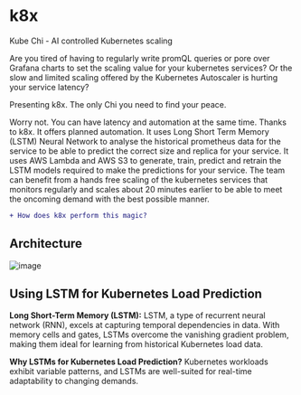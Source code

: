 # k8x
Kube Chi - AI controlled Kubernetes scaling

Are you tired of having to regularly write promQL queries or pore over Grafana charts to set the scaling value for your kubernetes services? 
Or the slow and limited scaling offered by the Kubernetes Autoscaler is hurting your service latency?

Presenting k8x. The only Chi you need to find your peace.

Worry not. You can have latency and automation at the same time. Thanks to k8x. It offers planned automation. It uses Long Short Term Memory (LSTM) Neural Network to analyse the historical prometheus data for the service to be able to predict the correct size and replica for your service. It uses AWS Lambda and AWS S3 to generate, train, predict and retrain the LSTM models required to make the predictions for your service. The team can benefit from a hands free scaling of the kubernetes services that monitors regularly and scales about 20 minutes earlier to be able to meet the oncoming demand with the best possible manner.
```diff
+ How does k8x perform this magic?
```
## Architecture
![image](https://github.com/shukra-in-spirit/k8x/assets/85339011/21079c13-37b3-4d09-a630-060279bf2bd1)

## Using LSTM for Kubernetes Load Prediction

**Long Short-Term Memory (LSTM):** LSTM, a type of recurrent neural network (RNN), excels at capturing temporal dependencies in data. With memory cells and gates, LSTMs overcome the vanishing gradient problem, making them ideal for learning from historical Kubernetes load data.

**Why LSTMs for Kubernetes Load Prediction?** Kubernetes workloads exhibit variable patterns, and LSTMs are well-suited for real-time adaptability to changing demands. 
